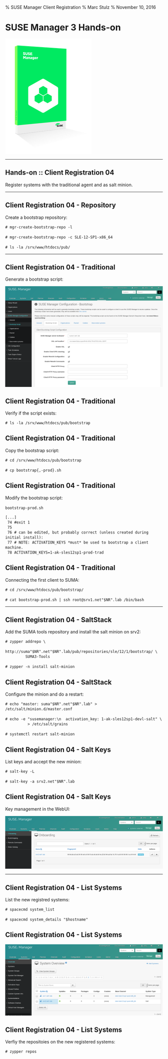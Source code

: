 % SUSE Manager Client Registration
% Marc Stulz
% November 10, 2016

# SUSE Manager 3 Hands-on

![](static/suma.png)

---

## Hands-on :: Client Registration 04

Register systems with the traditional agent and as salt minion.

---

## Client Registration 04 - Repository

Create a bootstrap repository:

```text
# mgr-create-bootstrap-repo -l

# mgr-create-bootstrap-repo -c SLE-12-SP1-x86_64

# ls -la /srv/www/htdocs/pub/
```

---

## Client Registration 04 - Traditional

Generate a bootstrap script:

![](static/webui_1_bootstrap_script.png)

## Client Registration 04 - Traditional

Verify if the script exists:

```text
# ls -la /srv/www/htdocs/pub/bootstrap
```

## Client Registration 04 - Traditional

Copy the bootstrap script:

```text
# cd /srv/www/htdocs/pub/bootstrap

# cp bootstrap{,-prod}.sh
```

## Client Registration 04 - Traditional

Modify the bootstrap script:

`bootstrap-prod.sh`
```text
[...]
 74 #exit 1
 75 
 76 # can be edited, but probably correct (unless created during initial install):
 77 # NOTE: ACTIVATION_KEYS *must* be used to bootstrap a client machine.
 78 ACTIVATION_KEYS=1-ak-sles12sp1-prod-trad
```

## Client Registration 04 - Traditional

Connecting the first client to SUMA:

```text
# cd /srv/www/htdocs/pub/bootstrap/

# cat bootstrap-prod.sh | ssh root@srv1.net"$NR".lab /bin/bash
```

---

## Client Registration 04 - SaltStack

Add the SUMA tools repository and install the salt minion on srv2:

```text
# zypper addrepo \ 
         http://suma"$NR".net"$NR".lab/pub/repositories/sle/12/1/bootstrap/ \ 
         SUMA3-Tools

# zypper -n install salt-minion
```

## Client Registration 04 - SaltStack

Configure the minion and do a restart:

```text
# echo "master: suma"$NR".net"$NR".lab" > /etc/salt/minion.d/master.conf

# echo -e "susemanager:\n  activation_key: 1-ak-sles12sp1-devl-salt" \
          > /etc/salt/grains

# systemctl restart salt-minion
```

## Client Registration 04 - Salt Keys

List keys and accept the new minion:

```text
# salt-key -L

# salt-key -a srv2.net"$NR".lab
```

## Client Registration 04 - Salt Keys

Key management in the WebUI:

![](static/webiu_2_salt_onboarding.png)

---

## Client Registration 04 - List Systems

List the new registred systems:

```text
# spacecmd system_list

# spacecmd system_details "$hostname"
```

## Client Registration 04 - List Systems

![](static/webui_3_systems.png)

## Client Registration 04 - List Systems

Verfiy the repositoies on the new registered systems:

```text
# zypper repos
```

